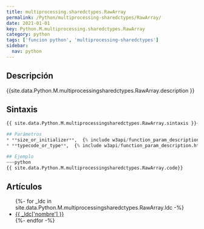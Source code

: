 ```yaml
---
title: multiprocessing.sharedctypes.RawArray
permalink: /Python/multiprocessing-sharedctypes/RawArray/
date: 2021-01-01
key: Python.M.multiprocessing.sharedctypes.RawArray
category: python
tags: ['funcion python', 'multiprocessing-sharedctypes']
sidebar: 
  nav: python
---
```


## Descripción
{{site.data.Python.M.multiprocessingsharedctypes.RawArray.description }}

## Sintaxis
~~~python
{{ site.data.Python.M.multiprocessingsharedctypes.RawArray.sintaxis }}~~~

## Parámetros
* **size_or_initializer**,  {% include w3api/function_param_description.html propiedad=site.data.Python.M.multiprocessing.sharedctypes.RawArray valor="size_or_initializer" %}
* **typecode_or_type**,  {% include w3api/function_param_description.html propiedad=site.data.Python.M.multiprocessing.sharedctypes.RawArray valor="typecode_or_type" %}

## Ejemplo
~~~python
{{ site.data.Python.M.multiprocessingsharedctypes.RawArray.code}}
~~~

## Artículos
<ul>
{%- for _ldc in site.data.Python.M.multiprocessingsharedctypes.RawArray.ldc -%}
   <li>
       <a href="{{_ldc['url'] }}">{{ _ldc['nombre'] }}</a>
   </li>
{%- endfor -%}
</ul>
